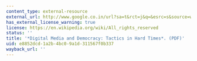 ```yaml
---
content_type: external-resource
external_url: http://www.google.co.in/url?sa=t&rct=j&q=&esrc=s&source=web&cd=1&ved=0CBwQFjAA&url=http%3A%2F%2Fstatic.ow.ly%2Fdocs%2F9657-digital_media_and_democracy_7fM.pdf&ei=x8tyVLihB8i0uATljoCICw&usg=AFQjCNGDj1dQ5EtJDT_tojQvq_E-Tf4ooA&bvm=bv.80185997,d.c2E&cad=rja
has_external_license_warning: true
license: https://en.wikipedia.org/wiki/All_rights_reserved
status: ''
title: '*Digital Media and Democracy: Tactics in Hard Times*. (PDF)'
uid: e8852dcd-1a2b-4bc0-9a1d-311567f0b337
wayback_url: ''
---
```

